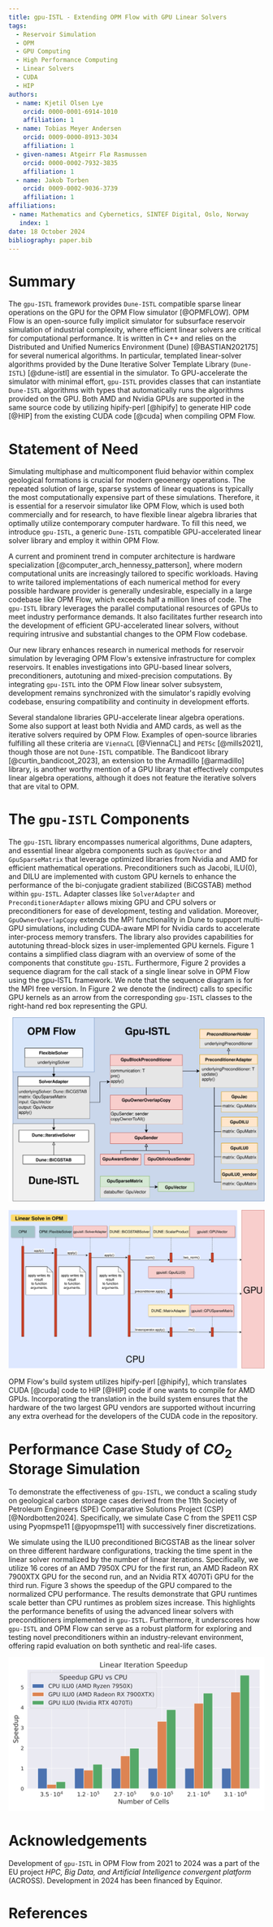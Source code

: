 ```yaml
---
title: gpu-ISTL - Extending OPM Flow with GPU Linear Solvers
tags:
  - Reservoir Simulation
  - OPM
  - GPU Computing
  - High Performance Computing
  - Linear Solvers
  - CUDA
  - HIP
authors:
  - name: Kjetil Olsen Lye
    orcid: 0000-0001-6914-1010
    affiliation: 1
  - name: Tobias Meyer Andersen
    orcid: 0009-0000-8913-3034
    affiliation: 1
  - given-names: Atgeirr Flø Rasmussen
    orcid: 0000-0002-7932-3835
    affiliation: 1
  - name: Jakob Torben
    orcid: 0009-0002-9036-3739
    affiliation: 1
affiliations:
 - name: Mathematics and Cybernetics, SINTEF Digital, Oslo, Norway
   index: 1
date: 18 October 2024
bibliography: paper.bib
---
```


# Summary

The `gpu-ISTL` framework provides `Dune-ISTL` compatible sparse linear operations on the GPU for the OPM Flow simulator [@OPMFLOW]. OPM Flow is an open-source fully implicit simulator for subsurface reservoir simulation of industrial complexity, where efficient linear solvers are critical for computational performance. It is written in C++ and relies on the Distributed and Unified Numerics Environment (Dune) [@BASTIAN202175] for several numerical algorithms. In particular, templated linear-solver algorithms provided by the Dune Iterative Solver Template Library (`Dune-ISTL`) [@dune-istl] are essential in the simulator. To GPU-accelerate the simulator with minimal effort, `gpu-ISTL` provides classes that can instantiate `Dune-ISTL` algorithms with types that automatically runs the algorithms provided on the GPU. Both AMD and Nvidia GPUs are supported in the same source code by utilizing hipify-perl [@hipify] to generate HIP code [@HIP] from the existing CUDA code [@cuda] when compiling OPM Flow.

# Statement of Need

Simulating multiphase and multicomponent fluid behavior within complex geological formations is crucial for modern geoenergy operations. The repeated solution of large, sparse systems of linear equations is typically the most computationally expensive part of these simulations. Therefore, it is essential for a reservoir simulator like OPM Flow, which is used both commercially and for research, to have flexible linear algebra libraries that optimally utilize contemporary computer hardware. To fill this need, we introduce `gpu-ISTL`, a generic `Dune-ISTL` compatible GPU-accelerated linear solver library and employ it within OPM Flow.

A current and prominent trend in computer architecture is hardware specialization [@computer_arch_hennessy_patterson], where modern computational units are increasingly tailored to specific workloads. Having to write tailored implementations of each numerical method for every possible hardware provider is generally undesirable, especially in a large codebase like OPM Flow, which exceeds half a million lines of code. The `gpu-ISTL` library leverages the parallel computational resources of GPUs to meet industry performance demands. It also facilitates further research into the development of efficient GPU-accelerated linear solvers, without requiring intrusive and substantial changes to the OPM Flow codebase.

Our new library enhances research in numerical methods for reservoir simulation by leveraging OPM Flow's extensive infrastructure for complex reservoirs. It enables investigations into GPU-based linear solvers, preconditioners, autotuning and mixed-precision computations. By integrating `gpu-ISTL` into the OPM Flow linear solver subsystem, development remains synchronized with the simulator's rapidly evolving codebase, ensuring compatibility and continuity in development efforts.

Several standalone libraries GPU-accelerate linear algebra operations. Some also support at least both Nvidia and AMD cards, as well as the iterative solvers required by OPM Flow. Examples of open-source libraries fulfilling all these criteria are `ViennaCL` [@ViennaCL] and `PETSc` [@mills2021], though those are not `Dune-ISTL` compatible. The Bandicoot library [@curtin_bandicoot_2023], an extension to the Armadillo [@armadillo] library, is another worthy mention of a GPU library that effectively computes linear algebra operations, although it does not feature the iterative solvers that are vital to OPM.

# The `gpu-ISTL` Components

The `gpu-ISTL` library encompasses numerical algorithms, Dune adapters, and essential linear algebra components such as `GpuVector` and `GpuSparseMatrix` that leverage optimized libraries from Nvidia and AMD for efficient mathematical operations. Preconditioners such as Jacobi, ILU(0), and DILU are implemented with custom GPU kernels to enhance the performance of the bi-conjugate gradient stabilized (BiCGSTAB) method within `gpu-ISTL`. Adapter classes like `SolverAdapter` and `PreconditionerAdapter` allows mixing GPU and CPU solvers or preconditioners for ease of development, testing and validation. Moreover, `GpuOwnerOverlapCopy` extends the MPI functionality in Dune to support multi-GPU simulations, including CUDA-aware MPI for Nvidia cards to accelerate inter-process memory transfers. The library also provides capabilities for autotuning thread-block sizes in user-implemented GPU kernels. Figure 1 contains a simplified class diagram with an overview of some of the components that constitute `gpu-ISTL`. Furthermore, Figure 2 provides a sequence diagram for the call stack of a single linear solve in OPM Flow using the gpu-ISTL framework. We note that the sequence diagram is for the MPI free version. In Figure 2 we denote the (indirect) calls to specific GPU kernels as an arrow from the corresponding `gpu-ISTL` classes to the right-hand red box representing the GPU.

![Class diagram showing a simplified view of how `gpu-ISTL` is implemented. The colored backgrounds indicate which namespace the classes belong to. Colors on individual classes correspond to what conceptual part of the simulator they are a part of. White represents linear solvers, red represents the classes enabling multiprocess simulations, orange represents the implementation linear solver preconditioners, and green represents general linear algebra functionality.](figures/mpiparallel_gpuistl.png)

![A sequence diagram for a single linear solver in OPM Flow using the `gpu-ISTL` framework. For readability, components from OPM are marked in green, components from DUNE in yellow and components from `gpu-ISTL` are marked in red. The classes GpuVector, GpuSparseMatrix and GpuILU0 of `gpu-ISTL` will (through some indirection) call GPU kernels, which is visualized as a big red block on the right-hand side of the diagram.](figures/timeloopgpuistlproper.png)

OPM Flow's build system utilizes hipify-perl [@hipify], which translates CUDA [@cuda] code to HIP [@HIP] code if one wants to compile for AMD GPUs. Incorporating the translation in the build system ensures that the hardware of the two largest GPU vendors are supported without incurring any extra overhead for the developers of the CUDA code in the repository.

# Performance Case Study of $CO_2$ Storage Simulation

To demonstrate the effectiveness of `gpu-ISTL`, we conduct a scaling study on geological carbon storage cases derived from the 11th Society of Petroleum Engineers (SPE) Comparative Solutions Project (CSP) [@Nordbotten2024]. Specifically, we simulate Case C from the SPE11 CSP using Pyopmspe11 [@pyopmspe11] with successively finer discretizations.

We simulate using the ILU0 preconditioned BiCGSTAB as the linear solver on three different hardware configurations, tracking the time spent in the linear solver normalized by the number of linear iterations. Specifically, we utilize 16 cores of an AMD 7950X CPU for the first run, an AMD Radeon RX 7900XTX GPU for the second run, and an Nvidia RTX 4070Ti GPU for the third run. Figure 3 shows the speedup of the GPU compared to the normalized CPU performance. The results demonstrate that GPU runtimes scale better than CPU runtimes as problem sizes increase. This highlights the performance benefits of using the advanced linear solvers with preconditioners implemented in `gpu-ISTL`. Furthermore, it underscores how `gpu-ISTL` and OPM Flow can serve as a robust platform for exploring and testing novel preconditioners within an industry-relevant environment, offering rapid evaluation on both synthetic and real-life cases.

![Speedup of the mean time per linear iteration across a 2000-year simulation case derived from Case C of the 11th SPE Comparative Solution Project compared to the CPU implementation. A speedup of 5.6 and 4.8 is achieved on the largest case for the RTX 4070Ti and Radeon RX 7900XTX respectively.](figures/lin_its_small.svg)


# Acknowledgements

Development of `gpu-ISTL` in OPM Flow from 2021 to 2024 was a part of the EU project *HPC, Big Data, and Artificial Intelligence convergent platform* (ACROSS). Development in 2024 has been financed by Equinor.

# References
```
